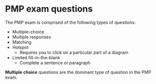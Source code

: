 # PMP exam questions

The PMP exam is comprised of the following types of questions:

* Multiple-choice
* Multiple responses
* Matching
* Hotspot
  * Requires you to click on a particular part of a diagram
* Limited fill-in-the-blank
  * Complete a sentence or paragraph

**Multiple choice** questions are the dominant type of question in the PMP exam.